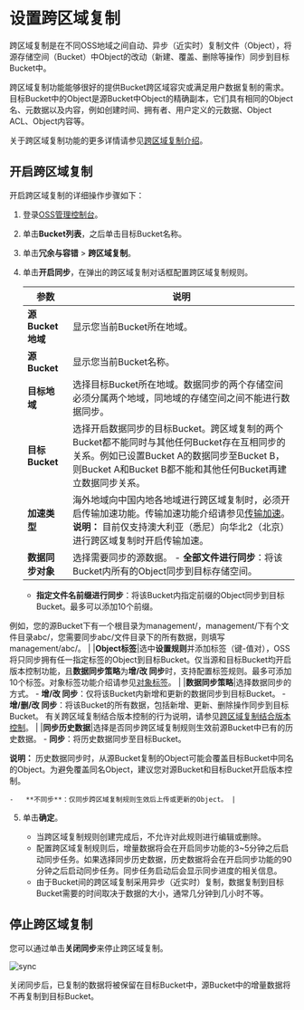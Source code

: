 # 设置跨区域复制

跨区域复制是在不同OSS地域之间自动、异步（近实时）复制文件（Object），将源存储空间（Bucket）中Object的改动（新建、覆盖、删除等操作）同步到目标Bucket中。

跨区域复制功能能够很好的提供Bucket跨区域容灾或满足用户数据复制的需求。目标Bucket中的Object是源Bucket中Object的精确副本，它们具有相同的Object名、元数据以及内容，例如创建时间、拥有者、用户定义的元数据、Object ACL、Object内容等。

关于跨区域复制功能的更多详情请参见[跨区域复制介绍](/intl.zh-CN/开发指南/数据安全/数据容灾/跨区域复制介绍.md)。

## 开启跨区域复制

开启跨区域复制的详细操作步骤如下：

1.  登录[OSS管理控制台](https://oss.console.aliyun.com/)。

2.  单击**Bucket列表**，之后单击目标Bucket名称。

3.  单击**冗余与容错** \> **跨区域复制**。

4.  单击**开启同步**，在弹出的跨区域复制对话框配置跨区域复制规则。

    |参数|说明|
    |--|--|
    |**源Bucket地域**|显示您当前Bucket所在地域。|
    |**源Bucket**|显示您当前Bucket名称。|
    |**目标地域**|选择目标Bucket所在地域。数据同步的两个存储空间必须分属两个地域，同地域的存储空间之间不能进行数据同步。 |
    |**目标Bucket**|选择开启数据同步的目标Bucket。跨区域复制的两个Bucket都不能同时与其他任何Bucket存在互相同步的关系。例如已设置Bucket A的数据同步至Bucket B，则Bucket A和Bucket B都不能和其他任何Bucket再建立数据同步关系。 |
    |**加速类型**|海外地域向中国内地各地域进行跨区域复制时，必须开启传输加速功能。传输加速功能介绍请参见[传输加速](/intl.zh-CN/开发指南/存储空间（Bucket）/传输加速.md)。**说明：** 目前仅支持澳大利亚（悉尼）向华北2（北京）进行跨区域复制时开启传输加速。 |
    |**数据同步对象**|选择需要同步的源数据。     -   **全部文件进行同步**：将该Bucket内所有的Object同步到目标存储空间。
    -   **指定文件名前缀进行同步**：将该Bucket内指定前缀的Object同步到目标Bucket。最多可以添加10个前缀。

例如，您的源Bucket下有一个根目录为management/，management/下有个文件目录abc/，您需要同步abc/文件目录下的所有数据，则填写management/abc/。 |
    |**Object标签**|选中**设置规则**并添加标签（键-值对），OSS将只同步拥有任一指定标签的Object到目标Bucket。仅当源和目标Bucket均开启版本控制功能，且**数据同步策略**为**增/改 同步**时，支持配置标签规则。最多可添加10个标签。对象标签功能介绍请参见[对象标签](/intl.zh-CN/开发指南/对象/文件（Object）/管理文件/对象标签.md)。 |
    |**数据同步策略**|选择数据同步的方式。     -   **增/改 同步**：仅将该Bucket内新增和更新的数据同步到目标Bucket。
    -   **增/删/改 同步**：将该Bucket的所有数据，包括新增、更新、删除操作同步到目标Bucket。
有关跨区域复制结合版本控制的行为说明，请参见[跨区域复制结合版本控制](/intl.zh-CN/开发指南/数据安全/数据容灾/特殊场景下的复制行为.md)。 |
    |**同步历史数据**|选择是否同步跨区域复制规则生效前源Bucket中已有的历史数据。    -   **同步**：将历史数据同步至目标Bucket。

**说明：** 历史数据同步时，从源Bucket复制的Object可能会覆盖目标Bucket中同名的Object。为避免覆盖同名Object，建议您对源Bucket和目标Bucket开启版本控制。

    -   **不同步**：仅同步跨区域复制规则生效后上传或更新的Object。 |

5.  单击**确定**。

    -   当跨区域复制规则创建完成后，不允许对此规则进行编辑或删除。
    -   配置跨区域复制规则后，增量数据将会在开启同步功能的3~5分钟之后启动同步任务。如果选择同步历史数据，历史数据将会在开启同步功能的90分钟之后启动同步任务。同步任务启动后会显示同步进度的相关信息。
    -   由于Bucket间的跨区域复制采用异步（近实时）复制，数据复制到目标Bucket需要的时间取决于数据的大小，通常几分钟到几小时不等。

## 停止跨区域复制

您可以通过单击**关闭同步**来停止跨区域复制。

![sync](https://static-aliyun-doc.oss-cn-hangzhou.aliyuncs.com/assets/img/zh-CN/3594459951/p135995.png)

关闭同步后，已复制的数据将被保留在目标Bucket中，源Bucket中的增量数据将不再复制到目标Bucket。

